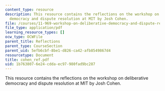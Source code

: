 ```yaml
---
content_type: resource
description: This resource contains the reflections on the workshop on deliberative
  democracy and dispute resolution at MIT by Josh Cohen.
file: /courses/11-969-workshop-on-deliberative-democracy-and-dispute-resolution-summer-2005/1b7638076e24cddaec97980fad9bc287_cohen_ref.pdf
file_type: application/pdf
learning_resource_types: []
ocw_type: OCWFile
parent_title: Reflections
parent_type: CourseSection
parent_uid: 5efb6cbf-8be1-d826-ca42-afb8549867d4
resourcetype: Document
title: cohen_ref.pdf
uid: 1b763807-6e24-cdda-ec97-980fad9bc287
---
```

This resource contains the reflections on the workshop on deliberative democracy and dispute resolution at MIT by Josh Cohen.

